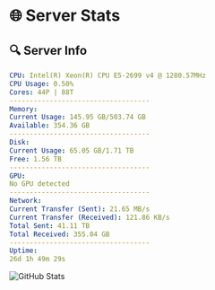 # 🌐 Server Stats
## 🔍 Server Info
```yaml
CPU: Intel(R) Xeon(R) CPU E5-2699 v4 @ 1280.57MHz
CPU Usage: 0.50%
Cores: 44P | 88T
-----------------------------------
Memory:
Current Usage: 145.95 GB/503.74 GB
Available: 354.36 GB
-----------------------------------
Disk:
Current Usage: 65.05 GB/1.71 TB
Free: 1.56 TB
-----------------------------------
GPU:
No GPU detected
-----------------------------------
Network:
Current Transfer (Sent): 21.65 MB/s
Current Transfer (Received): 121.86 KB/s
Total Sent: 41.11 TB
Total Received: 355.04 GB
-----------------------------------
Uptime:
26d 1h 49m 29s
```
![GitHub Stats](https://img.shields.io/badge/Updated-2025-04-02_23:12:18-blue)